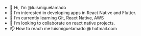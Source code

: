 - 👋 Hi, I’m @luismiguelamado
- 👀 I’m interested in developing apps in React Native and Flutter. 
- 🌱 I’m currently learning Git, React Native, AWS
- 💞️ I’m looking to collaborate on react native projects. 
- 📫 How to reach me luismiguelamado @ hotmail.com

<!---
luismiguelamado/luismiguelamado is a ✨ special ✨ repository because its `README.md` (this file) appears on your GitHub profile.
You can click the Preview link to take a look at your changes.
--->
